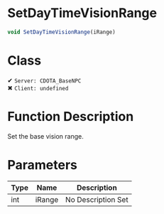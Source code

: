 # SetDayTimeVisionRange
```js	
void SetDayTimeVisionRange(iRange)
```
# Class
✔ `Server: CDOTA_BaseNPC`  
✖ `Client: undefined`  

# Function Description
Set the base vision range.
# Parameters
Type|Name|Description
--|--|--
int|iRange|No Description Set

